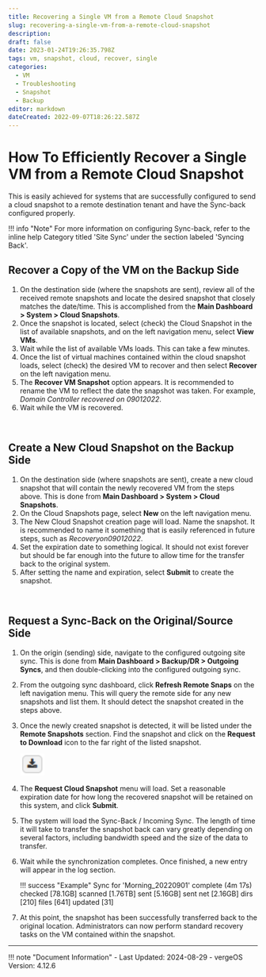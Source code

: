 ```yaml
---
title: Recovering a Single VM from a Remote Cloud Snapshot
slug: recovering-a-single-vm-from-a-remote-cloud-snapshot
description: 
draft: false
date: 2023-01-24T19:26:35.798Z
tags: vm, snapshot, cloud, recover, single
categories:
  - VM
  - Troubleshooting
  - Snapshot
  - Backup
editor: markdown
dateCreated: 2022-09-07T18:26:22.587Z
---
```


# How To Efficiently Recover a Single VM from a Remote Cloud Snapshot

This is easily achieved for systems that are successfully configured to send a cloud snapshot to a remote destination tenant and have the Sync-back configured properly.

!!! info "Note"
    For more information on configuring Sync-back, refer to the inline help Category titled 'Site Sync' under the section labeled 'Syncing Back'.

## Recover a Copy of the VM on the Backup Side

1. On the destination side (where the snapshots are sent), review all of the received remote snapshots and locate the desired snapshot that closely matches the date/time. This is accomplished from the **Main Dashboard > System > Cloud Snapshots**.
2. Once the snapshot is located, select (check) the Cloud Snapshot in the list of available snapshots, and on the left navigation menu, select **View VMs**.
3. Wait while the list of available VMs loads. This can take a few minutes.
4. Once the list of virtual machines contained within the cloud snapshot loads, select (check) the desired VM to recover and then select **Recover** on the left navigation menu.
5. The **Recover VM Snapshot** option appears. It is recommended to rename the VM to reflect the date the snapshot was taken. For example, *Domain Controller recovered on 09012022*.
6. Wait while the VM is recovered.

<br>

## Create a New Cloud Snapshot on the Backup Side

1. On the destination side (where snapshots are sent), create a new cloud snapshot that will contain the newly recovered VM from the steps above. This is done from **Main Dashboard > System > Cloud Snapshots**.
2. On the Cloud Snapshots page, select **New** on the left navigation menu.
3. The New Cloud Snapshot creation page will load. Name the snapshot. It is recommended to name it something that is easily referenced in future steps, such as *Recoveryon09012022*.
4. Set the expiration date to something logical. It should not exist forever but should be far enough into the future to allow time for the transfer back to the original system.
5. After setting the name and expiration, select **Submit** to create the snapshot.

<br>

## Request a Sync-Back on the Original/Source Side

1. On the origin (sending) side, navigate to the configured outgoing site sync. This is done from **Main Dashboard > Backup/DR > Outgoing Syncs**, and then double-clicking into the configured outgoing sync.
2. From the outgoing sync dashboard, click **Refresh Remote Snaps** on the left navigation menu. This will query the remote side for any new snapshots and list them. It should detect the snapshot created in the steps above.
3. Once the newly created snapshot is detected, it will be listed under the **Remote Snapshots** section. Find the snapshot and click on the **Request to Download** icon to the far right of the listed snapshot.

   ![Request to Download](/docs/public/request-to-download.png)

4. The **Request Cloud Snapshot** menu will load. Set a reasonable expiration date for how long the recovered snapshot will be retained on this system, and click **Submit**.
5. The system will load the Sync-Back / Incoming Sync. The length of time it will take to transfer the snapshot back can vary greatly depending on several factors, including bandwidth speed and the size of the data to transfer.
6. Wait while the synchronization completes. Once finished, a new entry will appear in the log section.

    !!! success "Example"
        Sync for 'Morning_20220901' complete (4m 17s) checked [78.1GB] scanned [1.76TB] sent [5.16GB] sent net [2.16GB] dirs [210] files [641] updated [31]

7. At this point, the snapshot has been successfully transferred back to the original location. Administrators can now perform standard recovery tasks on the VM contained within the snapshot.

---

!!! note "Document Information"
    - Last Updated: 2024-08-29
    - vergeOS Version: 4.12.6
